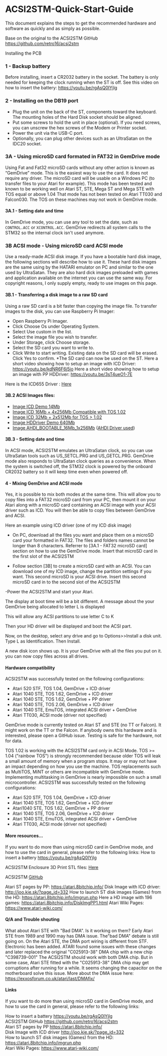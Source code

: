 # ACSI2STM-Quick-Start-Guide

This document explains the steps to get the recommended hardware and software as quickly and as simply as possible. 

Base on the original  to the ACSI2STM GitHub https://github.com/retro16/acsi2stm 

Installing the PCB
### 1 - Backup battery
Before installing, insert a CR2032 battery in the socket. The battery is only needed for keeping the clock running when the ST is off.
See this video on how to insert the battery: https://youtu.be/rgAsQ0IYjlg



### 2 - Installing on the DB19 port
* Plug the unit on the back of the ST, components toward the keyboard.  The mounting holes of the Hard Disk socket should be aligned.
* Put some screws to hold the unit in place (optional).  If you need screws, you can unscrew the hex screws of the Modem or Printer socket.
* Power the unit via the USB-C port.
* Optionally, you can plug other devices such as an UltraSatan on the IDC20  socket.



### 3A - Using microSD card formated in FAT32 in GemDrive mode
Using Fat and Fat32 microSD cards without any other action is known as “GemDrive” mode. This is the easiest way to use the card. It does not require any driver. The microSD card will be usable on a Windows PC (to transfer files to your Atari for example).
This mode has been tested and known to be working well on Atari ST, STE, Mega ST and Mega STE with TOS equal or above 1.04
That mode has not been tested on Atari TT030 and Falcon030. The TOS on these machines may not work in GemDrive mode.
 
#### 3A.1 - Setting date and time
In GemDrive mode, you can use any tool to set the date, such as `CONTROL.ACC` or `XCONTROL.ACC`. GemDrive redirects all system calls to the STM32 so the internal clock isn't used anymore.

### 3B ACSI mode - Using microSD card ACSI mode

Use a ready-made ACSI disk image.
If you have a bootable hard disk image, the following sections will describe how to use it.
These hard disk images are the same using by the HATARI emulator on PC and similar to the one used by UltraSatan.
They are also hard dick images preloaded with games and application available on the internet you can use the same way.
For copyright reasons, I only supply empty, ready to use images on this page.
​
#### 3B.1 - Transferring a disk image to a raw SD card

Using a raw SD card is a bit faster than copying the image file.
To transfer images to the disk, you can use Raspberry Pi Imager:
* Open Raspberry Pi Imager.
* Click Choose Os under Operating System.
* Select Use custom in the list.
* Select the image file you wish to transfer.
* Under Storage, click Choose storage.
* Select the SD card you want to write to.
* Click Write to start writing. Existing data on the SD card will be erased. Click Yes to confirm.
*The SD card can now be used on the ST.
​
Here a short video showing how to setup an image with ICD Driver: https://youtu.be/kdNR6F6j5io
Here a short video showing how to setup an image with PP HDDriver: https://youtu.be/3sT4ueO1-7E

Here is the ICD655 Driver : [Here](https://www.16-32bit.eu/_files/archives/63ce4b_ccdfc6f34217437ea4086139b8463f0c.zip?dn=icdp655a.zip)
​
#### 3B.2 ACSI Images files:
* [Image ICD Demo 14Mb](https://www.16-32bit.eu/_files/archives/63ce4b_3082677628774ea6b7d22948327123b6.zip?dn=ICDPROD_BOOTABLE_14Mb.zip)
* [Image ICD 16Mb + 4x256Mb Compatible with TOS 1.02](https://www.16-32bit.eu/_files/archives/63ce4b_3082677628774ea6b7d22948327123b6.zip?dn=ICDPROD_BOOTABLE_14Mb.zip)
* [Image ICD 32Mb + 2x512Mb for TOS > 1.02](https://www.16-32bit.eu/_files/archives/63ce4b_b122616693ea48bc9eac5dcafcea65c9.zip?dn=ICDPRO_BOOTABLE_32MB_2x512MB_tos_higer_than_102_with_utils_v1_3.zip)
* [Image HDDriver Demo 640Mb](https://www.16-32bit.eu/_files/archives/63ce4b_890f1bd292f6427ea6aa3f919798ce90.zip?dn=HDDRIVER120_BOOTABLE_SCSI_640Kb.zip)
* [Image AHDI_BOOTABLE_16Mb_1x256Mb](https://www.16-32bit.eu/_files/archives/63ce4b_488643455a554d4296f8df1ea7175351.zip?dn=AHDI_BOOTABLE_16Mb_1x256Mb.zip)  ([AHDI Driver used](https://www.16-32bit.eu/_files/archives/63ce4b_d6d9fac01a0843d38af821cc3d2d7789.zip?dn=ahdi6061.zip))

#### 3B.3 - Setting date and time
In ACSI mode, ACSI2STM emulates an UltraSatan clock, so you can use UltraSatan tools such as US_SETCL.PRG and US_GETCL.PRG. GemDrive mode also responds to UltraSatan clock queries as a convenience. When the system is switched off, the STM32 clock is powered by the onboard CR2032 battery so it will keep time even when powered off.

#### 4 - Mixing GemDrive and ACSI mode

Yes, it is possible to mix both modes at the same time. This will allow you to copy files into a FAT32 microSD card from your PC, then mount it on your Atari along with a microSD card containing an ACSI image with your ACSI driver such as ICD. You will then be able to copy files between GemDrive and ACSI.

Here an example using ICD driver (one of my ICD disk image)

- On PC, download all the files you want and place them on a microSD card your formatted in FAT32.
The files and folders names cannot be longer than 8 characters.
Referrer to [3A.1 - FAT32 microSD card] section on how to use the GemDrive mode.
Insert that microSD card in the first slot of the ACSI2STM

- Follow section [3B] to create a microSD card with an ACSI. You can download one of my ICD image, change the partition settings if you want. This second microSD is your ACSI drive.
Insert this second microSD card in to the second slot of the ACSI2STM

 -Power the ACSI2STM and start your Atari.

The display at boot time will be a bit different. A message about the your GemDrive being allocated to letter L is displayed


This will allow any ACSI partitions to use letter C to K

Then your HD driver will be displayed and boot the ACSI part.

Now, on the desktop, select any drive and go to Options>>Install a disk unit. Type L as Identification. Then Install.

A new disk icon shows up. It is your GemDrive with all the files you put on it. you can now copy files across all drives.

 
#### Hardware compatibility

ACSI2STM was successfully tested on the following configurations:

* Atari 520 STF, TOS 1.04, GemDrive + ICD driver
* Atari 1040 STE, TOS 1.62, GemDrive + ICD driver
* Atari 1040 STE, TOS 1.62, GemDrive + PP driver
* Atari 1040 STE, TOS 2.06, GemDrive + ICD driver
* Atari 1040 STE, EmuTOS, integrated ACSI driver + GemDrive
* Atari TT030, ACSI mode (driver not specified)

GemDrive mode is currently tested on Atari ST and STE (no TT or Falcon). It might work on the TT or the Falcon. If anybody owns this hardware and is interested, please open a GitHub issue. Testing is safe for the hardware, not for data.

TOS 1.02 is working with the ACSI2STM card only in ACSI Mode.
TOS >= 1.04 ("rainbow TOS") is strongly recommended because older TOS will leak a small amount of memory when a program stops. It may or may not have an impact depending on how you use the machine.
TOS replacements such as MultiTOS, MiNT or others are incompatible with GemDrive mode. Implementing multitasking in GemDrive is nearly impossible on such a small microcontroller.
ACSI2STM was successfully tested on the following configurations:

* Atari 520 STF, TOS 1.04, GemDrive + ICD driver
* Atari 1040 STE, TOS 1.62, GemDrive + ICD driver
* Atari1040 STE, TOS 1.62, GemDrive + PP driver
* Atari 1040 STE, TOS 2.06, GemDrive + ICD driver
* Atari 1040 STE, EmuTOS, integrated ACSI driver + GemDrive
* Atari TT030, ACSI mode (driver not specified)

#### More resources...

If you want to do more than using microSD card in GemDrive mode, and how to use the card in general, please refer to the following links:
How to insert a battery https://youtu.be/rgAsQ0IYjlg

ACSI2STM Enclosure 3D Print STL files: [Here](https://github.com/githubuser-user-ai/ACSI2STM-Quick-Start-Guide/tree/Release/ACSI2STM%20Compact%20V3%203D%20Case%20Images)

ACSI2STM [GitHub](https://github.com/retro16/acsi2stm/tree/5.0)

Atari ST pages by PP:  https://atari.8bitchip.info/
Disk Image with ICD driver: http://joo.kie.sk/?page_id=332
How to launch ST disk images (Games) from the HD: https://atari.8bitchip.info/imgrun.php
Here a HD image with 196 games: https://atari.8bitchip.info/DiskImgPP1.html
Atari Wiki Pages: https://www.atari-wiki.com/
​​
#### Q/A and Trouble shouting

What about Atari STE with "Bad DMA". Is it working on them?
Early Atari STE from 1989 and 1990 may has DMA issue. The"bad DMA" debate is still going on. On the Atari STE, the DMA port wiring is different from STF. Electronic has been added. ATARI found some issues with these changes and later replaced the original "C025913-38" DMA chip with a new chip "C398739-001"
The ACSI2STM should work with both DMA chip.
But in some case, Atari STE fitted with the "C025913-38" DMA chip may get corruptions after running for a while. It seems changing the capacitor on the motherboard solve this issue.
More about the DMA issue here: https://exxosforum.co.uk/atari/last/DMAfix/

#### Links

If you want to do more than using microSD card in GemDrive mode, and how to use the card in general, please refer to the following links:

How to insert a battery https://youtu.be/rgAsQ0IYjlg  
ACSI2STM GitHub https://github.com/retro16/acsi2stm  
Atari ST pages by PP https://atari.8bitchip.info/  
Disk Image with ICD driver http://joo.kie.sk/?page_id=332  
How to launch ST disk images (Games) from the HD: https://atari.8bitchip.info/imgrun.php  
Atari Wiki Pages: https://www.atari-wiki.com/  


 
